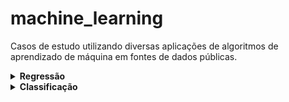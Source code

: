 # machine_learning
Casos de estudo utilizando diversas aplicações de algoritmos de aprendizado de máquina em fontes de dados públicas. 

<details>
  <summary><b>Regressão</b></summary>   
  <p>

**Aumento do gasto anual dos clientes através do uso através da análise dos coeficientes.**<br/>
**Regressão Linear**<br/>
[analise_gasto_anual_cliente.ipynb](analise_gasto_anual_cliente.ipynb)

**Aumento de lucro e redução no tempo de entrega de uma pizzaria através da análise dos coeficientes.**<br/>
**Regressão Linear**<br/>
[analise_pizzaria.ipynb](analise_pizzaria.ipynb)

**Predição da quantidade de curtidas de páginas do Facebook e análise das correlações.**<br/>
**Regressão Linear**<br/>
[analise_metricas_facebook.ipynb](analise_metricas_facebook.ipynb)

**Predição da idade de amostras de abalones através de características e análise das correlações.**<br/>
**Regressão Linear, PCA**<br/>
[analise_abalone.ipynb.ipynb](analise_abalone.ipynb.ipynb)

</details>

<details>
  <summary><b>Classificação</b></summary>  
  <p>

**Modelo para detecção de casos de obesidade.**<br/>
**Árvore de decisão, Oversampling (SMOTE), KNN (instâncias)**<br/>
[analise_obesidade.ipynb](analise_obesidade.ipynb)<br/>
[analise_obesidade_knn.ipynb](analise_obesidade_knn.ipynb)

**Previsão de acesso ao link publicitário através dos perfis dos usuários.**<br/>
**Regressão Logística**<br />
[analise_publicidade.ipynb](analise_publicidade.ipynb)<br/>

**Indentificação de espécies de pinguins através das características**<br/>
**SVM, Decision Tree**<br/>
[analise_pinguins.ipynb](analise_pinguins.ipynb)<br/>

</details>